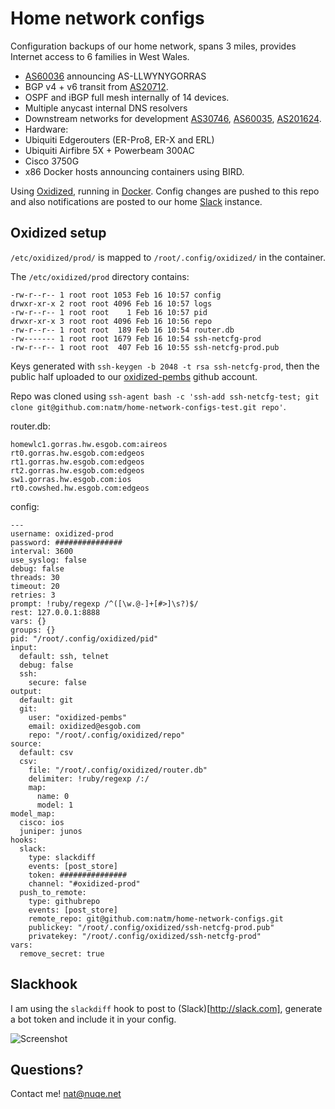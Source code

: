 # Home network configs

Configuration backups of our home network, spans 3 miles, provides Internet access to 6 families in West Wales.

* [AS60036](http://bgp.he.net/AS60036) announcing AS-LLWYNYGORRAS
* BGP v4 + v6 transit from [AS20712](http://bgp.he.net/AS20712).
* OSPF and iBGP full mesh internally of 14 devices.
* Multiple anycast internal DNS resolvers
* Downstream networks for development [AS30746](http://bgp.he.net/AS30746), [AS60035](http://bgp.he.net/AS60035), [AS201624](http://bgp.he.net/AS201624).
* Hardware:
 * Ubiquiti Edgerouters (ER-Pro8, ER-X and ERL)
 * Ubiquiti Airfibre 5X + Powerbeam 300AC
 * Cisco 3750G
 * x86 Docker hosts announcing containers using BIRD.


Using [Oxidized](https://github.com/ytti/oxidized), running in [Docker](https://github.com/ytti/oxidized/blob/master/Dockerfile). Config changes are pushed to this repo and also notifications are posted to our home [Slack](http://slack.com) instance.

## Oxidized setup

`/etc/oxidized/prod/` is mapped to `/root/.config/oxidized/` in the container.

The `/etc/oxidized/prod` directory contains:

```
-rw-r--r-- 1 root root 1053 Feb 16 10:57 config
drwxr-xr-x 2 root root 4096 Feb 16 10:57 logs
-rw-r--r-- 1 root root    1 Feb 16 10:57 pid
drwxr-xr-x 3 root root 4096 Feb 16 10:56 repo
-rw-r--r-- 1 root root  189 Feb 16 10:54 router.db
-rw------- 1 root root 1679 Feb 16 10:54 ssh-netcfg-prod
-rw-r--r-- 1 root root  407 Feb 16 10:55 ssh-netcfg-prod.pub
```

Keys generated with `ssh-keygen -b 2048 -t rsa ssh-netcfg-prod`, then the public half uploaded to our [oxidized-pembs](https://github.com/oxidized-pembs) github account.

Repo was cloned using `ssh-agent bash -c 'ssh-add ssh-netcfg-test; git clone git@github.com:natm/home-network-configs-test.git repo'`.

router.db:

```
homewlc1.gorras.hw.esgob.com:aireos
rt0.gorras.hw.esgob.com:edgeos
rt1.gorras.hw.esgob.com:edgeos
rt2.gorras.hw.esgob.com:edgeos
sw1.gorras.hw.esgob.com:ios
rt0.cowshed.hw.esgob.com:edgeos
```

config:

```
---
username: oxidized-prod
password: ###############
interval: 3600
use_syslog: false
debug: false
threads: 30
timeout: 20
retries: 3
prompt: !ruby/regexp /^([\w.@-]+[#>]\s?)$/
rest: 127.0.0.1:8888
vars: {}
groups: {}
pid: "/root/.config/oxidized/pid"
input:
  default: ssh, telnet
  debug: false
  ssh:
    secure: false
output:
  default: git
  git:
    user: "oxidized-pembs"
    email: oxidized@esgob.com
    repo: "/root/.config/oxidized/repo"
source:
  default: csv
  csv:
    file: "/root/.config/oxidized/router.db"
    delimiter: !ruby/regexp /:/
    map:
      name: 0
      model: 1
model_map:
  cisco: ios
  juniper: junos
hooks:
  slack:
    type: slackdiff
    events: [post_store]
    token: ###############
    channel: "#oxidized-prod"
  push_to_remote:
    type: githubrepo
    events: [post_store]
    remote_repo: git@github.com:natm/home-network-configs.git
    publickey: "/root/.config/oxidized/ssh-netcfg-prod.pub"
    privatekey: "/root/.config/oxidized/ssh-netcfg-prod"
vars:
  remove_secret: true
```

## Slackhook

I am using the `slackdiff` hook to post to (Slack)[http://slack.com], generate a bot token and include it in your config.

![Screenshot](https://raw.github.com/natm/home-network-configs/master/docs/screenshot_slackdiff.png)


## Questions?

Contact me! nat@nuqe.net
